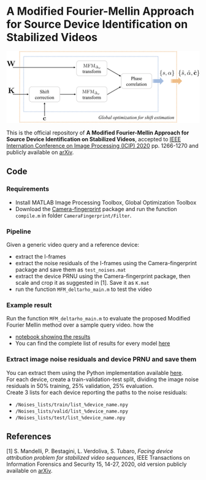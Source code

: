 # A Modified Fourier-Mellin Approach for Source Device Identification on Stabilized Videos
<img src="assets/fm_pipeline.png" width="700">

This is the official repository of **A Modified Fourier-Mellin Approach for Source Device Identification on Stabilized Videos**, accepted to [IEEE Internation Conference on Image Processing (ICIP) 2020](https://2020.ieeeicip.org/) pp. 1266-1270 and publicly available on [arXiv](https://arxiv.org/pdf/2005.09984.pdf).

## Code

### Requirements

- Install MATLAB Image Processing Toolbox, Global Optimization Toolbox
- Download the [Camera-fingerprint](http://dde.binghamton.edu/download/camera_fingerprint) package and run the function `compile.m` in folder `CameraFingerprint/Filter`.

### Pipeline

Given a generic video query and a reference device:
- extract the I-frames
- extract the noise residuals of the I-frames using the Camera-fingerprint package and save them as `test_noises.mat`
- extract the device PRNU using the Camera-fingerprint package, then scale and crop it as suggested in [1]. Save it as `K.mat`
- run the function `MFM_deltarho_main.m` to test the video

### Example result
Run the function `MFM_deltarho_main.m` to evaluate the proposed Modified Fourier Mellin method over a sample query video.  how the 
- [notebook showing the results](show_results.ipynb)
- You can find the complete list of results for every model [here](outputs/)

### Extract image noise residuals and device PRNU and save them 
You can extract them using the Python implementation available [here](https://github.com/polimi-ispl/prnu-python).  
For each device, create a train-validation-test split, dividing the image noise residuals in 50% training, 25% validation, 25% evaluation.  
Create 3 lists for each device reporting the paths to the noise residuals: 
- `/Noises_lists/train/list_%device_name.npy`
- `/Noises_lists/valid/list_%device_name.npy`
- `/Noises_lists/test/list_%device_name.npy`


## References
[1] S. Mandelli, P. Bestagini, L. Verdoliva, S. Tubaro, *Facing device attribution problem for stabilized video sequences*,
IEEE Transactions on Information Forensics and Security 15, 14-27, 2020, old version publicly available on [arXiv](https://arxiv.org/pdf/2005.09984.pdf).
